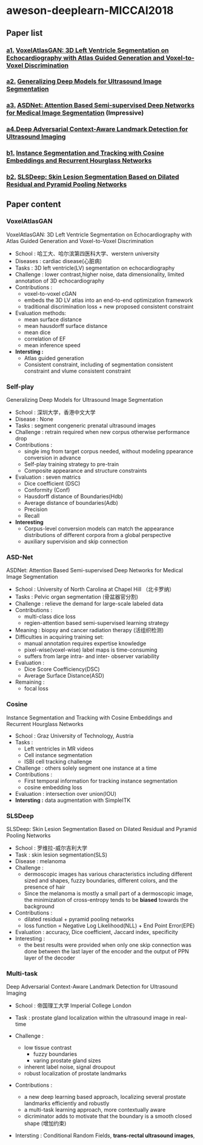 # aweson-deeplearn-MICCAI2018

## Paper list

### [a1.](#VoxelAtlasGAN) [VoxelAtlasGAN: 3D Left Ventricle Segmentation on Echocardiography with Atlas Guided Generation and Voxel-to-Voxel Discrimination](http://cn.arxiv.org/abs/1806.03619)

### [a2.](#Self-play) [Generalizing Deep Models for Ultrasound Image Segmentation](https://www.researchgate.net/publication/327629404_Generalizing_Deep_Models_for_Ultrasound_Image_Segmentation_21st_International_Conference_Granada_Spain_September_16-20_2018_Proceedings_Part_IV)

### [a3.](#ASD-Net) [ASDNet: Attention Based Semi-supervised Deep Networks for Medical Image Segmentation](https://link.springer.com/content/pdf/10.1007%2F978-3-030-00937-3_43.pdf) (Impressive)

### [a4.](#Multi-task)[Deep Adversarial Context-Aware Landmark Detection for Ultrasound Imaging](https://www.researchgate.net/publication/325413928_Deep_Adversarial_Context-Aware_Landmark_Detection_for_Ultrasound_Imaging)

### [b1.](#Cosine) [Instance Segmentation and Tracking with Cosine Embeddings and Recurrent Hourglass Networks](https://arxiv.org/abs/1806.02070)

### [b2.](#SLSDeep) [SLSDeep: Skin Lesion Segmentation Based on Dilated Residual and Pyramid Pooling Networks](https://www.researchgate.net/publication/325396517_SLSDeep_Skin_Lesion_Segmentation_Based_on_Dilated_Residual_and_Pyramid_Pooling_Networks)

## Paper content

### VoxelAtlasGAN
VoxelAtlasGAN: 3D Left Ventricle Segmentation on Echocardiography with Atlas Guided Generation and Voxel-to-Voxel Discrimination
 
 - School : 哈工大、哈尔滨第四医科大学、werstern university
 - Diseases : cardiac disease(心脏病)
 - Tasks : 3D left ventricle(LV) segmentation on echocardiography
 - Challenge : lower contrast,higher noise, data dimensionality, limited annotation of 3D echocardiography
 - Contributions :
   - voxel-to-voxel cGAN
   - embeds the 3D LV atlas into an end-to-end optimization framework
   - traditional discrimination loss + new proposed consistent constraint
 - Evaluation methods:
   - mean surface distance
   - mean hausdorff surface distance
   - mean dice
   - correlation of EF
   - mean inference speed
 - **Intersting :** 
   - Atlas guided generation
   - Consistent constraint, including of segmentation consistent constraint and vlume consistent constraint
   

### Self-play
Generalizing Deep Models for Ultrasound Image Segmentation

 - School : 深圳大学，香港中文大学
 - Disease : None
 - Tasks : segment congeneric prenatal ultrasound images
 - Challenge : retrain required when new corpus otherwise performance drop
 - Contributions :
   - single img from target corpus needed, without modeling ppearance conversion in advance
   - Self-play training strategy to pre-train
   - Composite appearance and structure constraints
 - Evaluation : seven matrics
   - Dice coefficient (DSC)
   - Conformity (Conf)
   - Hausdorff distance of Boundaries(Hdb)
   - Average distance of boundaries(Adb)
   - Precision
   - Recall
 - **Interesting**
   - Corpus-level conversion models can match the appearance distributions of different corpora from a global perspective
   - auxiliary supervision and skip connection

### ASD-Net
ASDNet: Attention Based Semi-supervised Deep Networks for Medical Image Segmentation

- School : University of North Carolina at Chapel Hill （北卡罗纳）
- Tasks : Pelvic organ segmentation (骨盆器官分割)
- Challenge : relieve the demand for large-scale labeled data
- Contributions :
  - multi-class dice loss
  - regien-attention based semi-supervised learning strategy
- Meaning : biopsy and cancer radiation therapy (活组织检测)
- Difficulties in acquiring training set:
  - manual annotation requires expertise knowledge
  - pixel-wise(voxel-wise) label maps is time-consuming
  - suffers from large intra- and inter- observer variability
- Evaluation :
  - Dice Score Coefficiency(DSC)
  - Average Surface Distance(ASD)
- Remaining :
  - focal loss

### Cosine
Instance Segmentation and Tracking with Cosine Embeddings and Recurrent Hourglass Networks

- School : Graz University of Technology, Austria
- Tasks : 
  - Left ventricles in MR videos
  - Cell instance segmentation
  - ISBI cell tracking challenge
- Challenge : others solely segment one instance at a time
- Contributions :
  - First temporal information for tracking instance segmentation
  - cosine embedding loss
- Evaluation : intersection over union(IOU)
- **Intersting :** data augmentation with SimpleITK

### SLSDeep
SLSDeep: Skin Lesion Segmentation Based on Dilated Residual and Pyramid Pooling Networks

- School : 罗维拉-威尔吉利大学
- Task : skin lesion segmentation(SLS)
- Disease : melanoma
- Challenge : 
  - dermoscopic images has various characteristics including different sized and shapes, fuzzy boundaries, different
    colors, and the presence of hair
  - Since the melanoma is mostly a small part of a dermoscopic image, the minimization of cross-entropy tends to be **biased** towards the background
- Contributions :
  - dilated residual + pyramid pooling networks
  - loss function = Negative Log Likelihood(NLL) + End Point Error(EPE)
- Evaluation : accuracy, Dice coefficient, Jaccard index, specificity
- Interesting :
  - the best results were provided when only one skip connection was done between the last layer of the encoder and the output
  of PPN layer of the decoder
  
### Multi-task
Deep Adversarial Context-Aware Landmark Detection for Ultrasound Imaging

- School : 帝国理工大学 Imperial College London
- Task : prostate gland localization within the ultrasound image in real-time
- Challenge :
  - low tissue contrast
    - fuzzy boundaries
    - varing prostate gland sizes
  - inherent label noise, signal droupout
  - robust localization of prostate landmarks
- Contributions :
  - a new deep learning based approach, localizing several prostate landmarks efficiently and robustly
  - a multi-task learning approach, more contextually aware
  - dicriminator adds to motivate that the boundary is a smooth closed shape (增加约束)
  
- Intersting : Conditional Random Fields, **trans-rectal ultrasound images**, 
